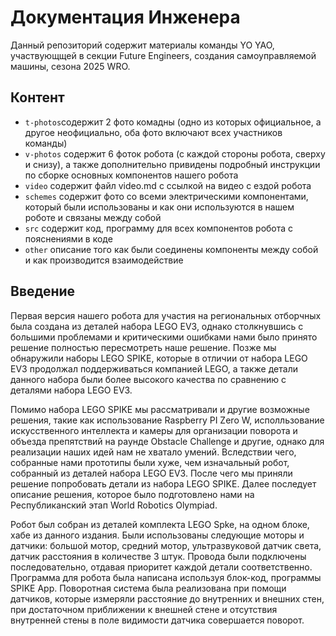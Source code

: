 Документация Инженера
====

Данный репозиторий содержит материалы команды YO YAO, участвующщей в секции Future Engineers, создания самоуправляемой машины, сезона 2025 WRO.

## Контент

* `t-photos`содержит 2 фото комадны (одно из которых официальное, а другое неофициально, оба фото включают всех участников команды)
* `v-photos` содержит 6 фоток робота (с каждой стороны робота, сверху и снизу), а также дополнительно привидены подробный инструкции по сборке основных компонентов нашего робота
* `video` содержит файл video.md с ссылкой на видео с ездой робота
* `schemes` содержит фото со всеми электрическими компонентами, который были использованы и как они используются в нашем роботе и связаны между собой
* `src` содержит код, программу для всех компонентов робота с пояснениями в коде
* `other` описание того как были соединены компоненты между собой и как производится взаимодействие
## Введение
 Первая версия нашего робота для участия на региональных отборчных была создана из деталей набора LEGO EV3, однако столкнувшись с большими проблемами и критическими ошибками нами было принято решение полностью пересмотреть наше решение. Позже мы обнаружили наборы LEGO SPIKE, которые в отличии от набора LEGO EV3 продолжал поддерживаться компанией LEGO, а также детали данного набора были более высокого качества по сравнению с деталями набора LEGO EV3. 
 
 Помимо набора LEGO SPIKE мы рассматривали и другие возможные решения, такие как использование Raspberry PI Zero W, исполльзование искусственного интеллекта и камеры для организации поворота и объезда препятствий на раунде Obstacle Challenge и другие, однако для реализации наших идей нам не хватало умений. Вследствии чего, собранные нами прототипы были хуже, чем изначальный робот, собранный из деталей набора LEGO EV3. После чего мы приняли решение попробовать детали из набора LEGO SPIKE. Далее последует описание решения, которое было подготовлено нами на Республиканский этап World Robotics Olympiad.   
 
 Робот был собран из деталей комплекта LEGO Spke, на одном блоке, хабе из данного издания. Были использованы следующие моторы и датчики: большой мотор, средний мотор, ультразвуковой датчик света, датчик расстояния в количестве 3 штук. Провода были подключены последовательно, отдавая приоритет каждой детали соответственно. Программа для робота была написана используя блок-код, программы SPIKE App. Поворотная система была реализована при помощи датчиков, которые измеряли расстояние до внутренних и внешних стен, при достаточном приближении к внешней стене и отсутствия внутренней стены в поле видимости датчика совершается поворот.

 
